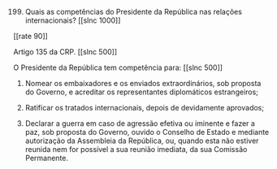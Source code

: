 199. Quais as competências do Presidente da República nas relações internacionais?
[[slnc 1000]]

[[rate 90]]

Artigo 135 da CRP.
[[slnc 500]]

O Presidente da República tem competência para:
[[slnc 500]]

1) Nomear os embaixadores e os enviados extraordinários, sob proposta do Governo, e acreditar os representantes diplomáticos estrangeiros;

2) Ratificar os tratados internacionais, depois de devidamente aprovados;

3) Declarar a guerra em caso de agressão efetiva ou iminente e fazer a paz, sob proposta do Governo, ouvido o Conselho de Estado e mediante autorização da Assembleia da República, ou, quando esta não estiver reunida nem for possível a sua reunião imediata, da sua Comissão Permanente.
